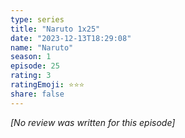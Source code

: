 ```yaml
---
type: series
title: "Naruto 1x25"
date: "2023-12-13T18:29:08"
name: "Naruto"
season: 1
episode: 25
rating: 3
ratingEmoji: ⭐️⭐️⭐️
share: false
---
```


_[No review was written for this episode]_
